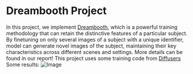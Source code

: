# Dreambooth Project
In this project, we implement [Dreambooth](https://arxiv.org/abs/2208.12242), which is a powerful training methodology that can retain the distinctive features of a particular
subject. By finetuning on only several images of a subject with a unique identifier, model can generate novel images of the subject, maintaining their key characteristics across different scenes and settings. More details can be found in our report! 
This project uses some training code from [Diffusers](https://huggingface.co/docs/diffusers/v0.30.3/en/training/dreambooth#dreambooth)
Some results:
![Image](https://www.imagehub.cc/bzb)
